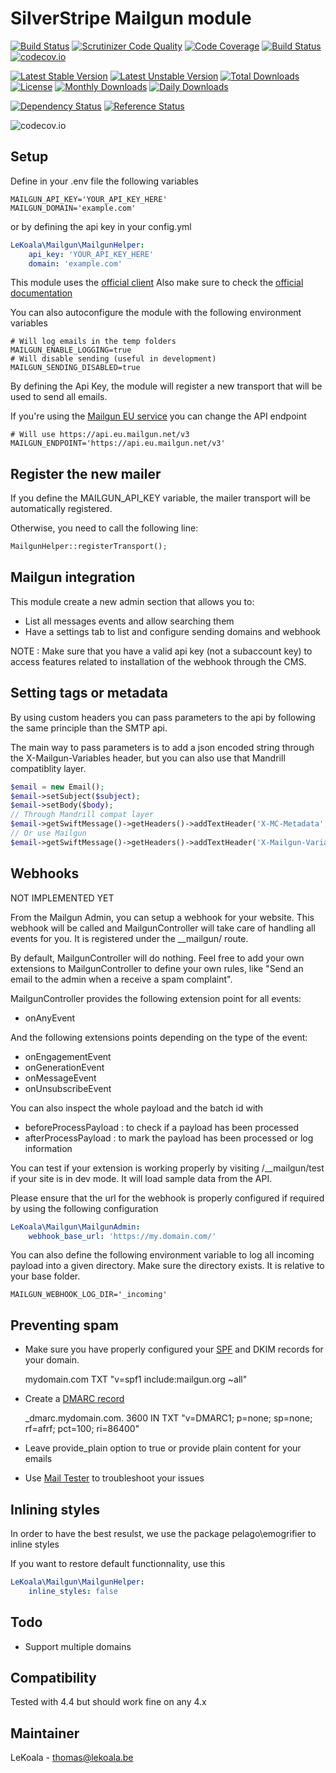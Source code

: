 # SilverStripe Mailgun module

[![Build Status](https://travis-ci.org/lekoala/silverstripe-mailgun.svg?branch=master)](https://travis-ci.org/lekoala/silverstripe-mailgun)
[![Scrutinizer Code Quality](https://scrutinizer-ci.com/g/lekoala/silverstripe-mailgun/badges/quality-score.png?b=master)](https://scrutinizer-ci.com/g/lekoala/silverstripe-mailgun/?branch=master)
[![Code Coverage](https://scrutinizer-ci.com/g/lekoala/silverstripe-mailgun/badges/coverage.png?b=master)](https://scrutinizer-ci.com/g/lekoala/silverstripe-mailgun/?branch=master)
[![Build Status](https://scrutinizer-ci.com/g/lekoala/silverstripe-mailgun/badges/build.png?b=master)](https://scrutinizer-ci.com/g/lekoala/silverstripe-mailgun/build-status/master)
[![codecov.io](https://codecov.io/github/lekoala/silverstripe-mailgun/coverage.svg?branch=master)](https://codecov.io/github/lekoala/silverstripe-mailgun?branch=master)

[![Latest Stable Version](https://poser.pugx.org/lekoala/silverstripe-mailgun/version)](https://packagist.org/packages/lekoala/silverstripe-mailgun)
[![Latest Unstable Version](https://poser.pugx.org/lekoala/silverstripe-mailgun/v/unstable)](//packagist.org/packages/lekoala/silverstripe-mailgun)
[![Total Downloads](https://poser.pugx.org/lekoala/silverstripe-mailgun/downloads)](https://packagist.org/packages/lekoala/silverstripe-mailgun)
[![License](https://poser.pugx.org/lekoala/silverstripe-mailgun/license)](https://packagist.org/packages/lekoala/silverstripe-mailgun)
[![Monthly Downloads](https://poser.pugx.org/lekoala/silverstripe-mailgun/d/monthly)](https://packagist.org/packages/lekoala/silverstripe-mailgun)
[![Daily Downloads](https://poser.pugx.org/lekoala/silverstripe-mailgun/d/daily)](https://packagist.org/packages/lekoala/silverstripe-mailgun)

[![Dependency Status](https://www.versioneye.com/php/lekoala:silverstripe-mailgun/badge.svg)](https://www.versioneye.com/php/lekoala:silverstripe-mailgun)
[![Reference Status](https://www.versioneye.com/php/lekoala:silverstripe-mailgun/reference_badge.svg?style=flat)](https://www.versioneye.com/php/lekoala:silverstripe-mailgun/references)

![codecov.io](https://codecov.io/github/lekoala/silverstripe-mailgun/branch.svg?branch=master)

## Setup

Define in your .env file the following variables

	MAILGUN_API_KEY='YOUR_API_KEY_HERE'
	MAILGUN_DOMAIN='example.com'

or by defining the api key in your config.yml

```yaml
LeKoala\Mailgun\MailgunHelper:
    api_key: 'YOUR_API_KEY_HERE'
    domain: 'example.com'
```

This module uses the [official client](https://github.com/mailgun/mailgun-php)
Also make sure to check the [official documentation](https://documentation.mailgun.com/en/latest/index.html)

You can also autoconfigure the module with the following environment variables

    # Will log emails in the temp folders
    MAILGUN_ENABLE_LOGGING=true
    # Will disable sending (useful in development)
	MAILGUN_SENDING_DISABLED=true

By defining the Api Key, the module will register a new transport that will be used to send all emails.

If you're using the [Mailgun EU service](https://documentation.mailgun.com/en/latest/api-intro.html#base-url) you can change the API endpoint

    # Will use https://api.eu.mailgun.net/v3
    MAILGUN_ENDPOINT='https://api.eu.mailgun.net/v3'

## Register the new mailer

If you define the MAILGUN_API_KEY variable, the mailer transport will be automatically registered.

Otherwise, you need to call the following line:

```php
MailgunHelper::registerTransport();
```

## Mailgun integration

This module create a new admin section that allows you to:

- List all messages events and allow searching them
- Have a settings tab to list and configure sending domains and webhook

NOTE : Make sure that you have a valid api key (not a subaccount key) to access
features related to installation of the webhook through the CMS.

## Setting tags or metadata

By using custom headers you can pass parameters to the api by following the
same principle than the SMTP api.

The main way to pass parameters is to add a json encoded string through the
X-Mailgun-Variables header, but you can also use that Mandrill compatiblity layer.

```php
$email = new Email();
$email->setSubject($subject);
$email->setBody($body);
// Through Mandrill compat layer
$email->getSwiftMessage()->getHeaders()->addTextHeader('X-MC-Metadata', json_encode(['FIRST_NAME' => 'Jon Smith']));
// Or use Mailgun
$email->getSwiftMessage()->getHeaders()->addTextHeader('X-Mailgun-Variables', json_encode(['FIRST_NAME' => 'Jon Smith']));
```

## Webhooks

NOT IMPLEMENTED YET

From the Mailgun Admin, you can setup a webhook for your website. This webhook
will be called and MailgunController will take care of handling all events
for you. It is registered under the __mailgun/ route.

By default, MailgunController will do nothing. Feel free to add your own
extensions to MailgunController to define your own rules, like "Send an
email to the admin when a receive a spam complaint".

MailgunController provides the following extension point for all events:
- onAnyEvent

And the following extensions points depending on the type of the event:
- onEngagementEvent
- onGenerationEvent
- onMessageEvent
- onUnsubscribeEvent

You can also inspect the whole payload and the batch id with
- beforeProcessPayload : to check if a payload has been processed
- afterProcessPayload : to mark the payload has been processed or log information

You can test if your extension is working properly by visiting /__mailgun/test
if your site is in dev mode. It will load sample data from the API.

Please ensure that the url for the webhook is properly configured if required
by using the following configuration

```yaml
LeKoala\Mailgun\MailgunAdmin:
    webhook_base_url: 'https://my.domain.com/'
```

You can also define the following environment variable to log all incoming payload into a given
directory. Make sure the directory exists. It is relative to your base folder.

    MAILGUN_WEBHOOK_LOG_DIR='_incoming'

## Preventing spam

- Make sure you have properly configured your [SPF](https://mxtoolbox.com/SPFRecordGenerator.aspx) and DKIM records for your domain.

    mydomain.com   TXT   "v=spf1 include:mailgun.org ~all"

- Create a [DMARC record](https://www.unlocktheinbox.com/dmarcwizard/)

    _dmarc.mydomain.com. 3600 IN TXT "v=DMARC1; p=none; sp=none; rf=afrf; pct=100; ri=86400"

- Leave provide_plain option to true or provide plain content for your emails
- Use [Mail Tester](http://www.mail-tester.com/) to troubleshoot your issues

## Inlining styles

In order to have the best resulst, we use the package pelago\emogrifier to inline styles

If you want to restore default functionnality, use this
```yaml
LeKoala\Mailgun\MailgunHelper:
    inline_styles: false
```

## Todo
- Support multiple domains

## Compatibility
Tested with 4.4 but should work fine on any 4.x

## Maintainer
LeKoala - thomas@lekoala.be
